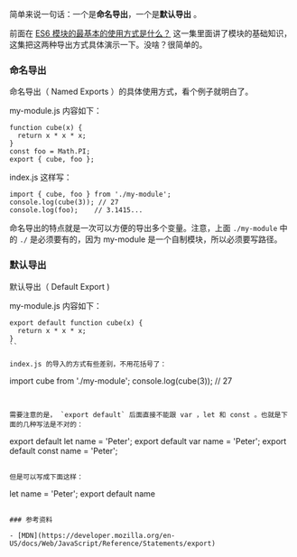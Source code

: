 
简单来说一句话：一个是**命名导出**，一个是**默认导出** 。

前面在 [ES6 模块的最基本的使用方式是什么？](http://haoduoshipin.com/v/209.html) 这一集里面讲了模块的基础知识，这集把这两种导出方式具体演示一下。没啥？很简单的。

### 命名导出

命名导出（ Named Exports ）的具体使用方式，看个例子就明白了。


my-module.js 内容如下：

```
function cube(x) {
  return x * x * x;
}
const foo = Math.PI;
export { cube, foo };
```

index.js 这样写：

```
import { cube, foo } from './my-module';
console.log(cube(3)); // 27
console.log(foo);    // 3.1415...
```

命名导出的特点就是一次可以方便的导出多个变量。注意，上面 `./my-module` 中的 `./` 是必须要有的，因为 my-module 是一个自制模块，所以必须要写路径。

### 默认导出

默认导出（ Default Export )


my-module.js 内容如下：

```
export default function cube(x) {
  return x * x * x;
}
``

index.js 的导入的方式有些差别，不用花括号了：

```
import cube from './my-module';
console.log(cube(3)); // 27
```


需要注意的是， `export default` 后面直接不能跟 var ，let 和 const 。也就是下面的几种写法是不对的：

```
export default let name = 'Peter';
export default var name = 'Peter';
export default const name = 'Peter';
```

但是可以写成下面这样：

```
let name = 'Peter';
export default name
```

### 参考资料

- [MDN](https://developer.mozilla.org/en-US/docs/Web/JavaScript/Reference/Statements/export)
